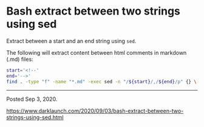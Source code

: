 # Bash extract between two strings using sed

Extract between a start and an end string using `sed`.

The following will extract content between html comments in markdown (.md) files:

```bash
start='<!--'
end='-->'
find . -type "f" -name "*.md" -exec sed -n "/${start}/,/${end}/p" {} \;
```

---

Posted Sep 3, 2020.

https://www.darklaunch.com/2020/09/03/bash-extract-between-two-strings-using-sed.html